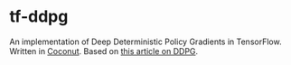 # tf-ddpg

An implementation of Deep Deterministic Policy Gradients in TensorFlow. Written in [Coconut](http://coconut-lang.org/). Based on [this article on DDPG](https://pemami4911.github.io/blog/2016/08/21/ddpg-rl.html).
